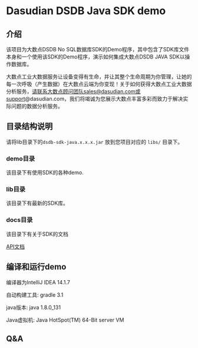 # Dasudian DSDB Java SDK demo

## 介绍

该项目为大数点DSDB No SQL数据库SDK的Demo程序，其中包含了SDK库文件本身和一个使用该SDK的Demo程序，演示如何集成大数点DSDB JAVA SDK以操作数据库。

大数点工业大数据服务让设备变得有生命，并让其整个生命周期为你管理，让她的每一次呼吸（产生数据）在大数点云端为你变现！关于如何获得大数点工业大数据分析服务，请联系大数点顾问团队sales@dasudian.com或support@dasudian.com，我们将竭诚为您展示大数点丰富多彩而致力于解决实际问题的数据分析服务。

## 目录结构说明
请将lib目录下的`dsdb-sdk-java.x.x.x.jar` 放到您项目对应的 `libs/` 目录下。

### demo目录
该目录下有使用SDK的各种demo.

### lib目录
该目录下有最新的SDK库。

### docs目录
该目录下有关于SDK的文档

[API文档](./docs/API.md)

## 编译和运行demo

编译器为IntelliJ IDEA 14.1.7

自动构建工具: gradle 3.1

java版本: java 1.8.0_131

Java虚拟机: Java HotSpot(TM) 64-Bit server VM

## Q&A

